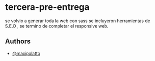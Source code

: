 
# tercera-pre-entrega

se volvio a generar toda la web con sass se incluyeron herramientas de S.E.O , se termino de completar el responsive web.



## Authors

- [@maxipolatto](alimentosezeiza@gmail.com)

